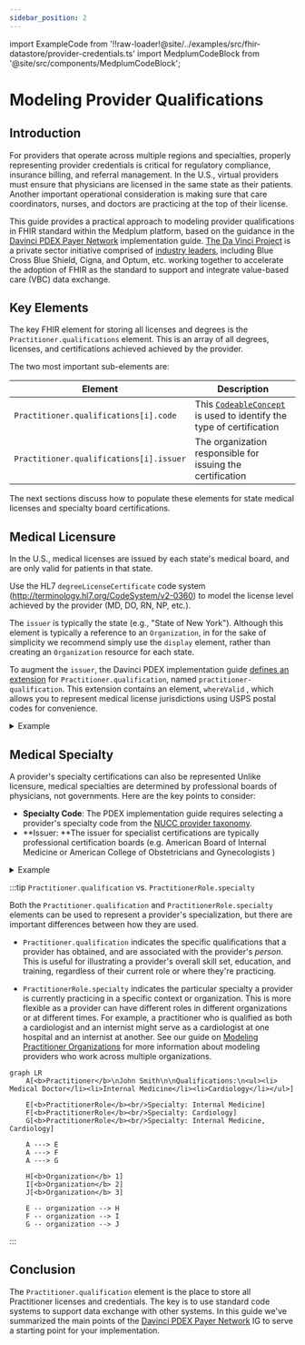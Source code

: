 ```yaml
---
sidebar_position: 2
---
```


import ExampleCode from '!!raw-loader!@site/../examples/src/fhir-datastore/provider-credentials.ts'
import MedplumCodeBlock from '@site/src/components/MedplumCodeBlock';

# Modeling Provider Qualifications

## Introduction

For providers that operate across multiple regions and specialties, properly representing provider credentials is critical for regulatory compliance, insurance billing, and referral management. In the U.S., virtual providers must ensure that physicians are licensed in the same state as their patients. Another important operational consideration is making sure that care coordinators, nurses, and doctors are practicing at the top of their license.

This guide provides a practical approach to modeling provider qualifications in FHIR standard within the Medplum platform, based on the guidance in the [Davinci PDEX Payer Network](https://build.fhir.org/ig/HL7/davinci-pdex-plan-net/index.html) implementation guide. [The Da Vinci Project](http://www.hl7.org/about/davinci/index.cfm) is a private sector initiative comprised of [industry leaders](https://confluence.hl7.org/display/DVP/Da+Vinci+Project+Members), including Blue Cross Blue Shield, Cigna, and Optum, etc. working together to accelerate the adoption of FHIR as the standard to support and integrate value-based care (VBC) data exchange.

## Key Elements

The key FHIR element for storing all licenses and degrees is the `Practitioner.qualifications` element. This is an array of all degrees, licenses, and certifications achieved achieved by the provider.

The two most important sub-elements are:

| Element                                 | Description                                                                                                                                         |
| --------------------------------------- | --------------------------------------------------------------------------------------------------------------------------------------------------- |
| `Practitioner.qualifications[i].code`   | This [`CodeableConcept`](https://www.medplum.com/docs/fhir-basics#codeable-concepts-standarding-data) is used to identify the type of certification |
| `Practitioner.qualifications[i].issuer` | The organization responsible for issuing the certification                                                                                          |

The next sections discuss how to populate these elements for state medical licenses and specialty board certifications.

## Medical Licensure

In the U.S., medical licenses are issued by each state's medical board, and are only valid for patients in that state.

Use the HL7 `degreeLicenseCertificate` code system (http://terminology.hl7.org/CodeSystem/v2-0360) to model the license level achieved by the provider (MD, DO, RN, NP, etc.).

The `issuer` is typically the state (e.g., "State of New York"). Although this element is typically a reference to an `Organization`, in for the sake of simplicity we recommend simply use the `display` element, rather than creating an `Organization` resource for each state.

To augment the `issuer`, the Davinci PDEX implementation guide [defines an extension](https://build.fhir.org/ig/HL7/davinci-pdex-plan-net/StructureDefinition-qualification.html) for `Practitioner.qualification`, named `practitioner-qualification`. This extension contains an element, `whereValid` , which allows you to represent medical license jurisdictions using USPS postal codes for convenience.

<details>
<summary>Example</summary>
<MedplumCodeBlock language="ts" selectBlocks="practitioner-head,qualifications-head,license,qualifications-tail,practitioner-tail">
{ExampleCode}
</MedplumCodeBlock>
</details>

## Medical Specialty

A provider's specialty certifications can also be represented Unlike licensure, medical specialties are determined by professional boards of physicians, not governments. Here are the key points to consider:

- **Specialty Code**: The PDEX implementation guide requires selecting a provider's specialty code from the [NUCC provider taxonomy](http://hl7.org/fhir/us/davinci-pdex-plan-net/ValueSet-IndividualAndGroupSpecialtiesVS.htmlUse).
- **Issuer: **The issuer for specialist certifications are typically professional certification boards (e.g. American Board of Internal Medicine or American College of Obstetricians and Gynecologists )

<details>
<summary>Example</summary>
<MedplumCodeBlock language="ts" selectBlocks="practitioner-head,qualifications-head,specialty,qualifications-tail,practitioner-tail">
{ExampleCode}
</MedplumCodeBlock>
</details>

:::tip `Practitioner.qualification` vs. `PractitionerRole.specialty`

Both the `Practitioner.qualification` and `PractitionerRole.specialty` elements can be used to represent a provider's specialization, but there are important differences between how they are used.

- `Practitioner.qualification` indicates the specific qualifications that a provider has obtained, and are associated with the provider's _person_. This is useful for illustrating a provider's overall skill set, education, and training, regardless of their current role or where they're practicing.

- `PractitionerRole.specialty` indicates the particular specialty a provider is currently practicing in a specific context or organization. This is more flexible as a provider can have different roles in different organizations or at different times. For example, a practitioner who is qualified as both a cardiologist and an internist might serve as a cardiologist at one hospital and an internist at another. See our guide on [Modeling Practitioner Organizations](/docs/fhir-datastore/provider-organizations) for more information about modeling providers who work across multiple organizations.

```mermaid
graph LR
    A[<b>Practitioner</b>\nJohn Smith\n\nQualifications:\n<ul><li> Medical Doctor</li><li>Internal Medicine</li><li>Cardiology</li></ul>]

    E[<b>PractitionerRole</b><br/>Specialty: Internal Medicine]
    F[<b>PractitionerRole</b><br/>Specialty: Cardiology]
    G[<b>PractitionerRole</b><br/>Specialty: Internal Medicine, Cardiology]

    A ---> E
    A ---> F
    A ---> G

    H[<b>Organization</b> 1]
    I[<b>Organization</b> 2]
    J[<b>Organization</b> 3]

    E -- organization --> H
    F -- organization --> I
    G -- organization --> J

```

:::

## Conclusion

The `Practitioner.qualification` element is the place to store all Practitioner licenses and credentials. The key is to use standard code systems to support data exchange with other systems. In this guide we've summarized the main points of the [Davinci PDEX Payer Network](https://build.fhir.org/ig/HL7/davinci-pdex-plan-net/index.html) IG to serve a starting point for your implementation.
